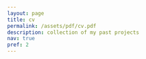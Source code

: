 ```yaml
---
layout: page
title: cv
permalink: /assets/pdf/cv.pdf
description: collection of my past projects
nav: true
pref: 2
---
```

